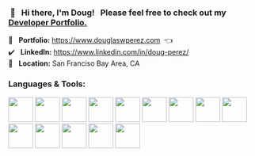 
### &nbsp;👋  &nbsp; Hi there, I'm Doug! &nbsp; Please feel free to check out my [Developer Portfolio.](https://www.douglaswperez.com/)

 :pushpin: &nbsp; **Portfolio:** https://www.douglaswperez.com &nbsp;👈 <br/>
 :heavy_check_mark: &nbsp; **LinkedIn:** https://www.linkedin.com/in/doug-perez/ <br/>
 :round_pushpin: &nbsp; **Location:** San Franciso Bay Area, CA  
### Languages & Tools:
<code><img height="50" src="https://www.vectorlogo.zone/logos/reactjs/reactjs-ar21.svg"></code> 
<code><img height="50" src="https://www.vectorlogo.zone/logos/nodejs/nodejs-ar21.svg"></code> 
<code><img height="50" src="https://www.vectorlogo.zone/logos/gatsbyjs/gatsbyjs-ar21.svg"></code>
<code><img height="50" src="https://www.vectorlogo.zone/logos/javascript/javascript-ar21.svg"></code>
<code><img height="50" src="https://www.vectorlogo.zone/logos/sass-lang/sass-lang-ar21.svg"></code> 
<code><img height="50" src="https://www.vectorlogo.zone/logos/mongodb/mongodb-ar21.svg"></code> 
<code><img height="50" src="https://www.vectorlogo.zone/logos/mysql/mysql-ar21.svg"></code> 
<code><img height="50" src="https://www.vectorlogo.zone/logos/postgresql/postgresql-ar21.svg"></code> 
<code><img height="50" src="https://www.vectorlogo.zone/logos/git-scm/git-scm-ar21.svg"></code> 
<code><img height="50" src="https://www.vectorlogo.zone/logos/amazon_aws/amazon_aws-ar21.svg"></code>
<code><img height="50" src="https://www.vectorlogo.zone/logos/nginx/nginx-ar21.svg"></code> 
<code><img height="50" src="https://www.vectorlogo.zone/logos/docker/docker-ar21.svg"></code>
<code><img height="50" src="https://www.vectorlogo.zone/logos/jestjsio/jestjsio-ar21.svg"></code> 
<code><img height="50" src="https://www.vectorlogo.zone/logos/mochajs/mochajs-ar21.svg"></code> 

